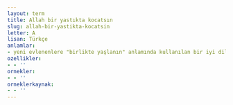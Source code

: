 ```yaml
---
layout: term
title: Allah bir yastıkta kocatsın
slug: allah-bir-yastikta-kocatsin
letter: A
lisan: Türkçe
anlamlar:
- yeni evlenenlere "birlikte yaşlanın" anlamında kullanılan bir iyi dilek sözü
ozellikler:
- - ''
ornekler:
- - ''
orneklerkaynak:
- - ''
---
```

